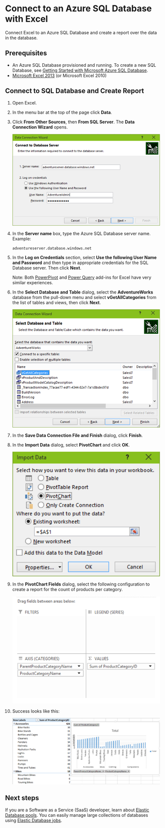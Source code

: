 <properties
	pageTitle="Connect to an Azure SQL Database with Excel"
	description="Excel spreadsheet to Azure SQL Database for reporting and data exploration."
	services="sql-database"
	documentationCenter=""
	authors="joseidz"
	manager="joseidz"
	editor="joseidz"/>


<tags
	ms.service="sql-database"
	ms.workload="data-management"
	ms.tgt_pltfrm="na"
	ms.devlang="na"
	ms.topic="article"
	ms.date="07/09/2015"
	ms.author="joseidz"/>


# Connect to an Azure SQL Database with Excel
Connect Excel to an Azure SQL Database and create a report over the data in the database.

## Prerequisites
- An Azure SQL Database provisioned and running. To create a new SQL Database, see [Getting Started with Microsoft Azure SQL Database](sql-database-get-started.md).
- [Microsoft Excel 2013](https://products.office.com/en-US/) (or Microsoft Excel 2010)

## Connect to SQL Database and Create Report
1.	Open Excel.
2.	In the menu bar at the top of the page click **Data**.
3.	Click **From Other Sources**, then **From SQL Server**. The **Data Connection Wizard** opens.

	![Data connection wizard][1]
4.	In the **Server name** box, type the Azure SQL Database server name. Example:

	 	adventureserver.database.windows.net
5.	In the **Log on Credentials** section, select **Use the following User Name and Password** and then type in appropriate credentials for the SQL Database server. Then click **Next**.

	Note: Both [PowerPivot](https://www.microsoft.com/download/details.aspx?id=102) and [Power Query](https://www.microsoft.com/download/details.aspx?id=39379) add-ins for Excel have very similar experiences.

6. In the **Select Database and Table** dialog, select the **AdventureWorks** database from the pull-down menu and select **vGetAllCategories** from the list of tables and views, then click **Next**.

	![Select a database and table][5]
7. In the **Save Data Connection File and Finish** dialog, click **Finish**.
8. In the **Import Data** dialog, select **PivotChart** and click **OK**.

	![Select Import Data][2]
9. In the **PivotChart Fields** dialog, select the following configuration to create a report for the count of products per category.

	![Configuration][3]
10.	Success looks like this:

	![success][4]

## Next steps

If you are a Software as a Service (SaaS) developer, learn about [Elastic Database pools](sql-database-elastic-pool.md). You can easily manage large collections of databases using [Elastic Database jobs](sql-database-elastic-jobs-overview.md).

<!--Image references-->
[1]: ./media/sql-database-connect-excel/connect-to-database-server.png
[2]: ./media/sql-database-connect-excel/import-data.png
[3]: ./media/sql-database-connect-excel/power-pivot.png
[4]: ./media/sql-database-connect-excel/power-pivot-results.png
[5]: ./media/sql-database-connect-excel/select-database-and-table.png